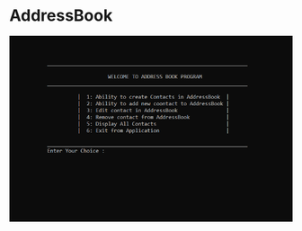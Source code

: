 # AddressBook
![MasterHead](https://github.com/Pra3496/AddressBook/raw/main/AddressBook/address.PNG)
